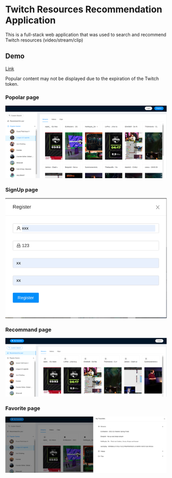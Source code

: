 # Twitch Resources Recommendation Application
This is a full-stack web application that was used to search and recommend Twitch resources (video/stream/clip)

## Demo
[Link](http://3.131.36.177:8080/)

Popular content may not be displayed due to the expiration of the Twitch token. 

### Popolar page
![Home](./img/popular.png)

### SignUp page
![SignUp](./img/register.png)

### Recommand page
![Product](./img/recommand.png)

### Favorite page
![Home](./img/favorite.png)

